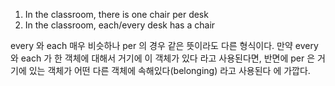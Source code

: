 1.  In the classroom, there is one chair per desk
2.  In the classroom, each/every desk has a chair

every 와 each 매우 비슷하나 per 의 경우 같은 뜻이라도 다른 형식이다.
만약 every 와 each 가 한 객체에 대해서 거기에 이 객체가 있다 라고 사용된다면, 반면에 per 은 거기에 있는 객체가 어떤 다른 객체에 속해있다(belonging) 라고 사용된다 에 가깝다.